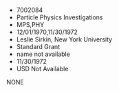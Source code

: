 * 7002084
* Particle Physics Investigations
* MPS,PHY
* 12/01/1970,11/30/1972
* Leslie Sirkin, New York University
* Standard Grant
*   name not available
* 11/30/1972
* USD Not Available

NONE